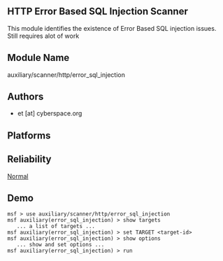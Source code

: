 ## HTTP Error Based SQL Injection Scanner

This module identifies the existence of Error Based SQL 
injection issues. Still requires alot of work


## Module Name
auxiliary/scanner/http/error_sql_injection

## Authors
* et [at] cyberspace.org





## Platforms


## Reliability
[Normal](https://github.com/rapid7/metasploit-framework/wiki/Exploit-Ranking)

## Demo

```
msf > use auxiliary/scanner/http/error_sql_injection
msf auxiliary(error_sql_injection) > show targets
   ... a list of targets ...
msf auxiliary(error_sql_injection) > set TARGET <target-id>
msf auxiliary(error_sql_injection) > show options
   ... show and set options ...
msf auxiliary(error_sql_injection) > run
```
    
    